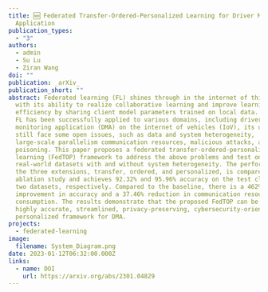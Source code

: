 ```yaml
---
title: 🆕 Federated Transfer-Ordered-Personalized Learning for Driver Monitoring
  Application
publication_types:
  - "3"
authors:
  - admin
  - Su Lu
  - Ziran Wang
doi: ""
publication: _arXiv_
publication_short: ""
abstract: Federated learning (FL) shines through in the internet of things (IoT)
  with its ability to realize collaborative learning and improve learning
  efficiency by sharing client model parameters trained on local data. Although
  FL has been successfully applied to various domains, including driver
  monitoring application (DMA) on the internet of vehicles (IoV), its usages
  still face some open issues, such as data and system heterogeneity,
  large-scale parallelism communication resources, malicious attacks, and data
  poisoning. This paper proposes a federated transfer-ordered-personalized
  learning (FedTOP) framework to address the above problems and test on two
  real-world datasets with and without system heterogeneity. The performance of
  the three extensions, transfer, ordered, and personalized, is compared by an
  ablation study and achieves 92.32% and 95.96% accuracy on the test clients of
  two datasets, respectively. Compared to the baseline, there is a 462%
  improvement in accuracy and a 37.46% reduction in communication resource
  consumption. The results demonstrate that the proposed FedTOP can be used as a
  highly accurate, streamlined, privacy-preserving, cybersecurity-oriented,
  personalized framework for DMA.
projects:
  - federated-learning
image:
  filename: System_Diagram.png
date: 2023-01-12T06:32:00.000Z
links:
  - name: DOI
    url: https://arxiv.org/abs/2301.04829
---
```

